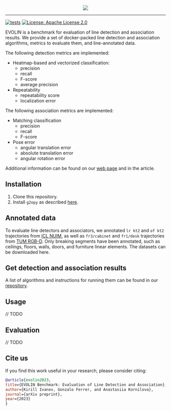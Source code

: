 <div align="center">
  <img src="https://raw.githubusercontent.com/prime-slam/evolin/documentation/assets/logo.png">
</div>

---
[![tests](https://github.com/prime-slam/evolin/actions/workflows/ci.yml/badge.svg?branch=main)](https://github.com/prime-slam/evolin/actions/workflows/ci.yml)
[![License: Apache License 2.0](https://img.shields.io/github/license/saltstack/salt)](https://opensource.org/license/apache-2-0/)

EVOLIN is a benchmark for evaluation of line detection and association results. We provide a set of docker-packed line detection and association algorithms, metrics to evaluate them, and line-annotated data.

The following detection metrics are implemented:
* Heatmap-based and vectorized classification:
  * precision
  * recall
  * F-score
  * average precision
* Repeatability
  * repeatability score
  * localization error

The following association metrics are implemented:
* Matching classification
  * precision
  * recall
  * F-score
* Pose error
  * angular translation error
  * absolute translation error
  * angular rotation error

Additional information can be found on our [web page](https://prime-slam.github.io/evolin/) and in the article.

## Installation
1. Clone this repository.
2. Install `g2opy` as described [here](https://github.com/uoip/g2opy).

## Annotated data
To evaluate line detectors and associators,
we annotated `lr kt2` and `of kt2` trajectories from [ICL NUIM](https://www.doc.ic.ac.uk/~ahanda/VaFRIC/iclnuim.html),
as well as `fr3/cabinet` and `fr1/desk` trajectories from [TUM RGB-D](https://cvg.cit.tum.de/data/datasets/rgbd-dataset).
Only breaking segments have been annotated,
such as ceilings, floors, walls, doors, and furniture linear elements.
The datasets can be downloaded here.

## Get detection and association results
A list of algorithms and instructions for running them can be found in our [repository](https://github.com/prime-slam/line-detection-association-dockers).

## Usage
// TODO
## Evaluation
// TODO
## Cite us
If you find this work useful in your research, please consider citing:
```bibtex
@article{evolin2023,
title={EVOLIN Benchmark: Evaluation of Line Detection and Association},
author={Kirill Ivanov, Gonzalo Ferrer, and Anastasiia Kornilova},
journal={arXiv preprint},
year={2023}
}
